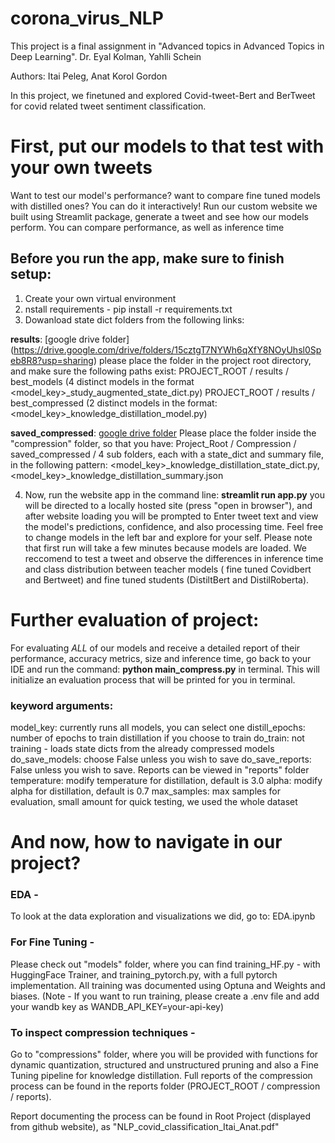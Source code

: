 # corona_virus_NLP
This project is a final assignment in "Advanced topics in Advanced Topics in Deep Learning".
Dr. Eyal Kolman, Yahlli Schein

Authors: Itai Peleg, Anat Korol Gordon

In this project, we finetuned and explored Covid-tweet-Bert and BerTweet for covid related tweet sentiment classification.


# First, put our models to that test with your own tweets
Want to test our model's performance? want to compare fine tuned models with distilled ones? You can do it interactively!
Run our custom website we built using Streamlit package, generate a tweet and see how our models perform.
You can compare performance, as well as inference time

## Before you run the app, make sure to finish setup:
1. Create your own virtual environment
2. nstall requirements - pip install -r requirements.txt
3.  Dowanload state dict folders from the following links:

**results**: [google drive folder] (https://drive.google.com/drive/folders/15cztgT7NYWh6qXfY8NOyUhsl0Speb8R8?usp=sharing)
please place the folder in the project root directory, and make sure the following paths exist:
PROJECT_ROOT / results / best_models (4 distinct models in the format <model_key>_study_augmented_state_dict.py)
PROJECT_ROOT / results / best_compressed (2 distinct models in the format: <model_key>_knowledge_distillation_model.py)

**saved_compressed**: [google drive folder](https://drive.google.com/drive/folders/18gdVRAE-tWaN5vmmYwFD3Y9EeRD6iZgt?usp=sharing)
Please place the folder inside the "compression" folder, so that you have: 
Project_Root / Compression / saved_compressed / 4 sub folders, each with a state_dict and summary file, in the following pattern: <model_key>_knowledge_distillation_state_dict.py,     
<model_key>_knowledge_distillation_summary.json

4. Now, run the website app in the command line: 
**streamlit run app.py**
you will be directed to a locally hosted site (press "open in browser"), and after website loading you will be prompted to Enter tweet text and view the model's predictions, confidence, and also processing time. Feel free to change models in the left bar and explore for your self. Please note that first run will take a few minutes because models are loaded. 
We reccomend to test a tweet and observe the differences in inference time and class distribution between teacher models ( fine tuned Covidbert and Bertweet) and fine tuned students (DistiltBert and DistilRoberta).

# Further evaluation of project:
For evaluating *ALL* of our models and receive a detailed report of their performance, accuracy metrics, size and inference time, go back to your IDE and run the command: 
**python main_compress.py** 
in terminal. This will initialize an evaluation process that will be printed for you in terminal.
### keyword arguments:
model_key: currently runs all models, you can select one
distill_epochs: number of epochs to train distillation if you choose to train
do_train: not training - loads state dicts from the already compressed models 
do_save_models: choose False unless you wish to save 
do_save_reports: False unless you wish to save. Reports can be viewed in "reports" folder
temperature: modify temperature for distillation, default is 3.0
alpha: modify alpha for distillation, default is 0.7
max_samples: max samples for evaluation, small amount for quick testing, we used the whole dataset

# And now, how to navigate in our project?
### EDA - 
To look at the data exploration and visualizations we did, go to: EDA.ipynb
### For Fine Tuning - 
Please check out "models" folder, where you can find training_HF.py - with HuggingFace Trainer, and training_pytorch.py, with a full pytorch implementation. All training was documented using Optuna and Weights and biases. (Note - If you want to run training, please create a .env file and add your wandb key as WANDB_API_KEY=your-api-key)
### To inspect compression techniques -
Go to "compressions" folder, where you will be provided with functions for dynamic quantization, structured and unstructured pruning and also a Fine Tuning pipeline for knowledge distillation. Full reports of the compression process can be found in the reports folder (PROJECT_ROOT / compression / reports).

Report documenting the process can be found in Root Project (displayed from github website), as "NLP_covid_classification_Itai_Anat.pdf"